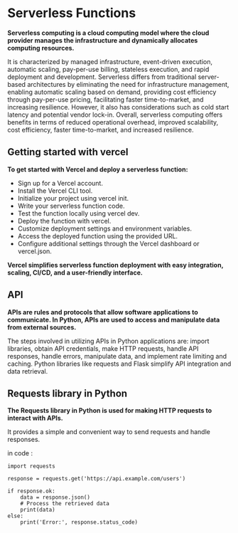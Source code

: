 # Serverless Functions

**Serverless computing is a cloud computing model where the cloud provider manages the infrastructure and dynamically allocates computing resources.**



It is characterized by managed infrastructure, event-driven execution, automatic scaling, pay-per-use billing, stateless execution, and rapid deployment and 
development. Serverless differs from traditional server-based architectures by eliminating the need for infrastructure management, enabling automatic scaling 
based on demand, providing cost efficiency through pay-per-use pricing, facilitating faster time-to-market, and increasing resilience. However, it also has
considerations such as cold start latency and potential vendor lock-in. Overall, serverless computing offers benefits in terms of reduced operational overhead,
improved scalability, cost efficiency, faster time-to-market, and increased resilience.


## Getting started with vercel


**To get started with Vercel and deploy a serverless function:**

* Sign up for a Vercel account.
* Install the Vercel CLI tool.
* Initialize your project using vercel init.
* Write your serverless function code.
* Test the function locally using vercel dev.
* Deploy the function with vercel.
* Customize deployment settings and environment variables.
* Access the deployed function using the provided URL.
* Configure additional settings through the Vercel dashboard or vercel.json.



**Vercel simplifies serverless function deployment with easy integration, scaling, CI/CD, and a user-friendly interface.**


## API
**APIs are rules and protocols that allow software applications to communicate. In Python, APIs are used to access and manipulate data from external sources.**



The steps involved in utilizing APIs in Python applications are: import libraries, obtain API credentials, make HTTP requests, handle API responses,
handle errors, manipulate data, and implement rate limiting and caching. Python libraries like requests and Flask simplify API integration and data retrieval.






## Requests library in Python



**The Requests library in Python is used for making HTTP requests to interact with APIs.**


It provides a simple and convenient way to send requests and handle responses.

in code :


    import requests

    response = requests.get('https://api.example.com/users')

    if response.ok:
        data = response.json()
        # Process the retrieved data
        print(data)
    else:
        print('Error:', response.status_code)
